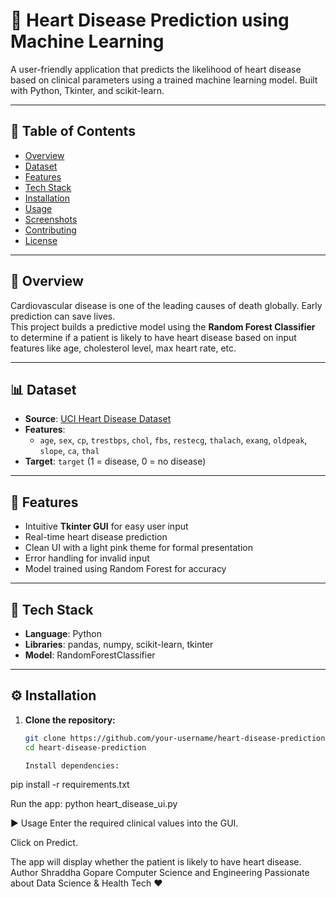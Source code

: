 # 💓 Heart Disease Prediction using Machine Learning

A user-friendly application that predicts the likelihood of heart disease based on clinical parameters using a trained machine learning model. Built with Python, Tkinter, and scikit-learn.

---

## 📌 Table of Contents
- [Overview](#overview)
- [Dataset](#dataset)
- [Features](#features)
- [Tech Stack](#tech-stack)
- [Installation](#installation)
- [Usage](#usage)
- [Screenshots](#screenshots)
- [Contributing](#contributing)
- [License](#license)

---

## 🧠 Overview
Cardiovascular disease is one of the leading causes of death globally. Early prediction can save lives.  
This project builds a predictive model using the **Random Forest Classifier** to determine if a patient is likely to have heart disease based on input features like age, cholesterol level, max heart rate, etc.

---

## 📊 Dataset
- **Source**: [UCI Heart Disease Dataset](https://www.kaggle.com/datasets/ronitf/heart-disease-uci)
- **Features**:
  - `age`, `sex`, `cp`, `trestbps`, `chol`, `fbs`, `restecg`, `thalach`, `exang`, `oldpeak`, `slope`, `ca`, `thal`
- **Target**: `target` (1 = disease, 0 = no disease)

---

## 🚀 Features
- Intuitive **Tkinter GUI** for easy user input
- Real-time heart disease prediction
- Clean UI with a light pink theme for formal presentation
- Error handling for invalid input
- Model trained using Random Forest for accuracy

---

## 🧰 Tech Stack
- **Language**: Python
- **Libraries**: pandas, numpy, scikit-learn, tkinter
- **Model**: RandomForestClassifier

---

## ⚙️ Installation

1. **Clone the repository:**
   ```bash
   git clone https://github.com/your-username/heart-disease-prediction.git
   cd heart-disease-prediction

   Install dependencies:
pip install -r requirements.txt

Run the app:
python heart_disease_ui.py

▶️ Usage
Enter the required clinical values into the GUI.

Click on Predict.

The app will display whether the patient is likely to have heart disease.
Author
Shraddha Gopare
Computer Science and Engineering
Passionate about Data Science & Health Tech ❤️

